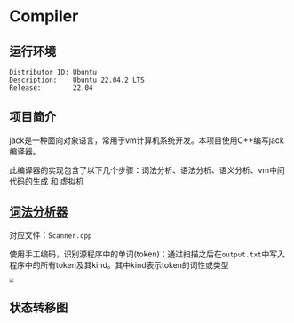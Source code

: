 # Compiler

## 运行环境

```shell
Distributor ID: Ubuntu
Description:    Ubuntu 22.04.2 LTS
Release:        22.04
```

## 项目简介

jack是一种面向对象语言，常用于vm计算机系统开发。本项目使用C++编写jack编译器。

此编译器的实现包含了以下几个步骤：词法分析、语法分析、语义分析、vm中间代码的生成 和 虚拟机

## [词法分析器](https://github.com/Sweet196/Compiler-parser)

对应文件：`Scanner.cpp`

使用手工编码，识别源程序中的单词(token)；通过扫描之后在`output.txt`中写入程序中的所有token及其kind。其中kind表示token的词性或类型

<img src="https://raw.githubusercontent.com/Sweet196/Picgo-images/main/problems/202305181923217.png" style="zoom: 50%;" />

## 状态转移图
